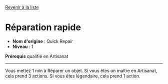 [Revenir à la liste](list.md)

# Réparation rapide

 * **Nom d'origine** : Quick Repair
 * **Niveau** : 1


<p><strong>Prérequis</strong> qualifié en Artisanat</p>
<hr>
<p>Vous mettez 1 min à Réparer un objet. Si vous êtes un maître en Artisanat, cela prend 3 actions. Si vous êtes légendaire, cela prend 1 action.</p>
